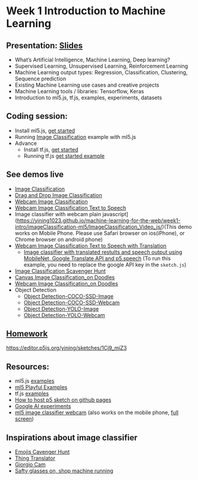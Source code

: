 # Week 1 Introduction to Machine Learning

## Presentation: [Slides](https://docs.google.com/presentation/d/1s0iT382Pl1DMGKb5xhk7_V3DlW1QQHfHs4snNoS_sIU/edit?usp=sharing)

- What’s Artificial Intelligence, Machine Learning, Deep learning?
- Supervised Learning, Unsupervised Learning, Reinforcement Learning
- Machine Learning output types: Regression, Classification, Clustering, Sequence prediction
- Existing Machine Learning use cases and creative projects
- Machine Learning tools / libraries: Tensorflow, Keras
- Introduction to ml5.js, tf.js, examples, experiments, datasets

## Coding session:

- Install ml5.js, [get started](https://ml5js.org/getting-started/)
- Running [Image Classification](https://ml5js.org/reference/api-ImageClassifier/) example with ml5.js
- Advance
  - Install tf.js, [get started](https://js.tensorflow.org/#getting-started)
  - Running tf.js [get started example](https://github.com/tensorflow/tfjs-examples/tree/master/getting-started)

## See demos live

- [Image Classification](https://editor.p5js.org/ml5/sketches/ImageClassification)
- [Drag and Drop Image Classification](https://editor.p5js.org/ima_ml/sketches/rnm3SJmMd)
- [Webcam Image Classification](https://editor.p5js.org/ml5/sketches/ImageClassification_Video)
- [Webcam Image Classification Text to Speech](https://editor.p5js.org/ml5/sketches/ImageClassification_VideoSound)
- Image classifier with webcam plain javascript](https://yining1023.github.io/machine-learning-for-the-web/week1-intro/imageClassification-ml5/ImageClassification_Video_js/)(This demo works on Mobile Phone. Please use Safari browser on ios(iPhone), or Chrome browser on android phone)
- [Webcam Image Classification Text to Speech with Translation](https://editor.p5js.org/ml5/sketches/ImageClassification_VideoSoundTranslate)
   - [Image classifier with translated restults and speech output using MobileNet, Google Translate API and p5.speech](https://youtu.be/DmAZ42g7nRQ) (To run this example, you need to replace the google API key in the `sketch.js`)
- [Image Classification Scavenger Hunt](https://editor.p5js.org/ml5/sketches/ImageClassification_VideoScavengerHunt)
- [Canvas Image Classification_on Doodles](https://editor.p5js.org/ml5/sketches/ImageClassification_DoodleNet_Canvas)
- [Webcam Image Classification_on Doodles](https://editor.p5js.org/ml5/sketches/ImageClassification_DoodleNet_Video)
- Object Detection
  - [Object Detection-COCO-SSD-Image](https://yining1023.github.io/machine-learning-for-the-web/week1-intro/ObjectDetector/ObjectDetector_COCOSSD_single_image)
  - [Object Detection-COCO-SSD-Webcam](https://yining1023.github.io/machine-learning-for-the-web/week1-intro/ObjectDetector/ObjectDetector_COCOSSD_Video)
  - [Object Detection-YOLO-Image](https://yining1023.github.io/machine-learning-for-the-web/week1-intro/ObjectDetector/ObjectDetector_YOLO_single_image)
  - [Object Detection-YOLO-Webcam](https://yining1023.github.io/machine-learning-for-the-web/week1-intro/ObjectDetector/ObjectDetector_YOLO_Video)

## [Homework](https://github.com/yining1023/machine-learning-for-the-web/wiki/Week-1-2023-Spring)
https://editor.p5js.org/yining/sketches/1Cj9_miZ3

## Resources:

- ml5.js [examples](https://github.com/ml5js/ml5-examples)
- [ml5 Playful Examples](https://ml5-fellowship-2020.github.io/examples/)
- tf.js [examples](https://github.com/tensorflow/tfjs-examples)
- [How to host p5 sketch on github pages](https://youtu.be/8HPYsDTk17A)
- [Google AI experiments](https://experiments.withgoogle.com/collection/ai)
- [ml5 image classifier webcam](https://editor.p5js.org/yining/sketches/TKI4SkqM5) (also works on the mobile phone, [full screen](https://editor.p5js.org/yining/full/TKI4SkqM5))

## Inspirations about image classifier

- [Emojis Cavenger Hunt](https://emojiscavengerhunt.withgoogle.com/)
- [Thing Translator](https://experiments.withgoogle.com/ai/thing-translator)
- [Giorgio Cam](https://experiments.withgoogle.com/ai/giorgio-cam)
- [Safty glasses on, shop machine running](https://youtu.be/3a825NJMLjk?t=131)
